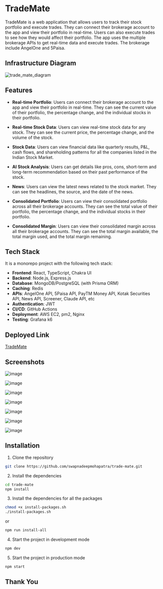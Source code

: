 # TradeMate

TradeMate is a web application that allows users to track their stock portfolio and execute trades. They can connect their brokerage account to the app and view their portfolio in real-time. Users can also execute trades to see how they would affect their portfolio. The app uses the multiple brokerage APIs to get real-time data and execute trades. The brokerage include AngelOne and 5Paisa.

## Infrastructure Diagram

![trade_mate_diagram](https://github.com/user-attachments/assets/405a9707-ac92-4dd6-a87d-b6b5d77704c5)


## Features

- **Real-time Portfolio**: Users can connect their brokerage account to the app and view their portfolio in real-time. They can see the current value of their portfolio, the percentage change, and the individual stocks in their portfolio.

- **Real-time Stock Data**: Users can view real-time stock data for any stock. They can see the current price, the percentage change, and the volume of the stock.

- **Stock Data**: Users can view financial data like quarterly results, P&L, cash flows, and shareholding patterns for all the companies listed in the Indian Stock Market.

- **AI Stock Analysis**: Users can get details like pros, cons, short-term and long-term recommendation based on their past performance of the stock.

- **News**: Users can view the latest news related to the stock market. They can see the headlines, the source, and the date of the news.

- **Consolidated Portfolio**: Users can view their consolidated portfolio across all their brokerage accounts. They can see the total value of their portfolio, the percentage change, and the individual stocks in their portfolio.

- **Consolidated Margin**: Users can view their consolidated margin across all their brokerage accounts. They can see the total margin available, the total margin used, and the total margin remaining.

## Tech Stack

It is a monorepo project with the following tech stack:

- **Frontend**: React, TypeScript, Chakra UI
- **Backend**: Node.js, Express.js
- **Database**: MongoDB/PostgreSQL (with Prisma ORM)
- **Caching**: Redis
- **APIs**: AngelOne API, 5Paisa API, PayTM Money API, Kotak Securities API, News API, Screener, Claude API, etc
- **Authentication**: JWT
- **CI/CD**: GitHub Actions
- **Deployment**: AWS EC2, pm2, Nginx
- **Testing**: Grafana k6

## Deployed Link

[TradeMate](https://trademate.swapnadeep.me/)

## Screenshots

![image](https://github.com/user-attachments/assets/c29b8898-285b-40da-8f21-18d2479ca171)

![image](https://github.com/user-attachments/assets/a668d7f1-4cb4-4b80-b33f-8e0457863852)

![image](https://github.com/user-attachments/assets/3bcc25b3-1a82-4ace-bc17-831517f13238)

![image](https://github.com/user-attachments/assets/236a033d-4fc5-4213-85b7-bc7bbf3fc1d4)

![image](https://github.com/user-attachments/assets/cf7f1a93-ed82-43ee-b274-5e045bc91e73)

![image](https://github.com/user-attachments/assets/131a2e1c-ce8a-481c-8bd5-ccdb84bbc254)

![image](https://github.com/user-attachments/assets/1d5ed96f-aa66-4283-a3f7-c018005b9b63)


## Installation

1. Clone the repository

```bash
git clone https://github.com/swapnadeepmohapatra/trade-mate.git
```

2. Install the dependencies

```bash
cd trade-mate
npm install
```

3. Install the dependencies for all the packages

```bash
chmod +x install-packages.sh
./install-packages.sh
```

or

```bash
npm run install-all
```

4. Start the project in development mode

```bash
npm dev
```

5. Start the project in production mode

```bash
npm start
```


## Thank You

